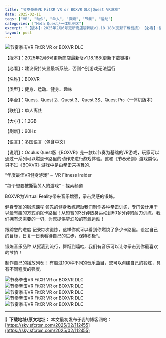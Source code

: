 ```yaml
---
title: "节奏拳击VR FitXR VR or BOXVR DLC|Quest VR游戏"
date: 2025-02-11
tags: ["VR", "动作", "单人", "探索", "节奏", "运动"]
categories: ["Meta Quest/一体机专区"]
excerpt: "【版本】：2025年2月6号更新商店最新版v1.18.188(更新下载链接) 【必看】：建议保持头显最新系统，否则个别游戏无法运行 【名称】：BOXVR 【类型】：健身、运动、健身、趣味 【平台】：Quest、Quest 2、Quest 3、Quest 3S、Quest Pro（一体机版本） 【联机&hellip;"
layout: post
---
```


<img title="co2o2f.webp" src="https://sky.sfcrom.com/wp-content/uploads/2025/02/20250211_67ab19aa79f01.webp" alt="节奏拳击VR FitXR VR or BOXVR DLC" />

【版本】：2025年2月6号更新商店最新版v1.18.188(更新下载链接)

【必看】：建议保持头显最新系统，否则个别游戏无法运行

【名称】：BOXVR

【类型】：健身、运动、健身、趣味

【平台】：Quest、Quest 2、Quest 3、Quest 3S、Quest Pro（一体机版本）

【联机】：单人离线

【大小】：1.2GB

【刷新】：90Hz

【语言】：多国语言（包含中文）

【说明】：Oculus Quest版《BOXVR》是一款以节奏为基础的VR游戏，玩家可以通过一系列可以燃烧卡路里的动作来进行游戏体验。这和《节奏光剑》游戏类似，只不过《BOXVR》游戏中是由拳击来挥舞的.

“年度最佳VR健身游戏” –  VR Fitness Insider

“每个想要被撕裂的人的游戏” – 探索频道

BOXVR为Virtual Reality带来音乐增强，拳击灵感的锻炼。

健身专家的锻炼课程
领先的健身教练帮助我们制作各种拳击训练，专门设计用于以最有趣的方式消除卡路里！从短暂的3分钟热身运动到60多分钟的耐力训练，我们拥有您需要的一切，为您提供梦幻般的有氧运动！

跟踪您的进度
记录每次锻炼，这样你就可以看到你燃烧了多少卡路里。设定自己的目标，日复一日地看待自己的进步，保持积极*。

锻炼音乐品种
从摇滚到流行，舞蹈到嘻哈，我们有音乐可以让你拳击到你最喜欢的节拍！

制作自己的播放列表！
有超过100种不同的音乐曲目，您可以创建自己的锻炼，具有不同程度的强度。

<img title="QQ截图20230504205212-800x450.webp" src="https://sky.sfcrom.com/wp-content/uploads/2025/02/20250211_67ab19ab90ed5.webp" alt="节奏拳击VR FitXR VR or BOXVR DLC" />
<img title="QQ截图20230504205218-800x443.webp" src="https://sky.sfcrom.com/wp-content/uploads/2025/02/20250211_67ab19ad8fcee.webp" alt="节奏拳击VR FitXR VR or BOXVR DLC" />
<img title="QQ截图20230504205223-800x447.webp" src="https://sky.sfcrom.com/wp-content/uploads/2025/02/20250211_67ab19aeac2b0.webp" alt="节奏拳击VR FitXR VR or BOXVR DLC" />
<img title="QQ截图20230504205228-800x445.webp" src="https://sky.sfcrom.com/wp-content/uploads/2025/02/20250211_67ab19b0b920f.webp" alt="节奏拳击VR FitXR VR or BOXVR DLC" />
<img title="QQ截图20230504205233-800x452.webp" src="https://sky.sfcrom.com/wp-content/uploads/2025/02/20250211_67ab19b2e41d6.webp" alt="节奏拳击VR FitXR VR or BOXVR DLC" />

---
📖 **下载地址/原文地址：** 本文最初发布于我的博客网站：[https://sky.sfcrom.com/2025/02/112455](https://sky.sfcrom.com/2025/02/112455)
